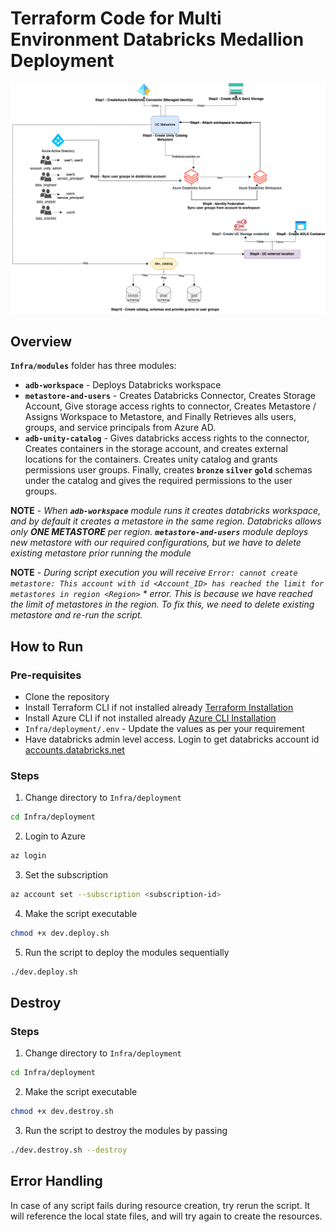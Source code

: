 # Terraform Code for Multi Environment Databricks Medallion Deployment

![Architecture](./architecture.png)

## Overview

**`Infra/modules`** folder has three modules:
- **`adb-workspace`** - Deploys Databricks workspace
- **`metastore-and-users`** - Creates Databricks Connector, Creates Storage Account, Give storage access rights to connector, Creates Metastore / Assigns Workspace to Metastore, and Finally Retrieves alls users, groups, and service principals from Azure AD.
- **`adb-unity-catalog`** - Gives databricks access rights to the connector, Creates containers in the storage account, and creates external locations for the containers. Creates unity catalog and grants permissions user groups. Finally, creates **`bronze` `silver` `gold`** schemas under the catalog and gives the required permissions to the user groups.

**NOTE** - *When **`adb-workspace`** module runs it creates databricks workspace, and by default it creates a metastore in the same region. Databricks allows only **ONE METASTORE** per region. **`metastore-and-users`** module deploys new metastore with our required configurations, but we have to delete existing metastore prior running the module*

**NOTE** - *During script execution you will receive `Error: cannot create metastore: This account with id <Account_ID> has reached the limit for metastores in region <Region>` * error. This is because we have reached the limit of metastores in the region. To fix this, we need to delete existing metastore and re-run the script.*

## How to Run

### Pre-requisites
- Clone the repository
- Install Terraform CLI if not installed already [Terraform Installation](https://learn.hashicorp.com/tutorials/terraform/install-cli)
- Install Azure CLI if not installed already [Azure CLI Installation](https://docs.microsoft.com/en-us/cli/azure/install-azure-cli)
- `Infra/deployment/.env` - Update the values as per your requirement
- Have databricks admin level access. Login to get databricks account id [accounts.databricks.net](https://accounts.azuredatabricks.net/)

### Steps

1. Change directory to `Infra/deployment`
```bash
cd Infra/deployment
```

2. Login to Azure
```bash
az login
```

3. Set the subscription
```bash
az account set --subscription <subscription-id>
```

4. Make the script executable
```bash
chmod +x dev.deploy.sh
```

5. Run the script to deploy the modules sequentially
```bash
./dev.deploy.sh
```

## Destroy

### Steps

1. Change directory to `Infra/deployment`
```bash
cd Infra/deployment
```
2. Make the script executable
```bash
chmod +x dev.destroy.sh
```
3. Run the script to destroy the modules by passing 
```bash
./dev.destroy.sh --destroy
```

## Error Handling

In case of any script fails during resource creation, try rerun the script. It will reference the local state files, and will try again to create the resources.
